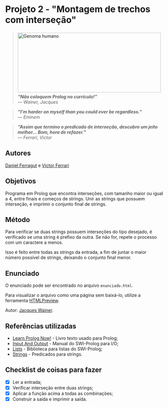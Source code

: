 # Projeto 2 - "Montagem de trechos com interseção"

 <img align = "left" src= https://geneticliteracyproject.org/wp-content/uploads/2018/06/6-20-2018-harnessing-the-human-genome-286123.png width="456" height="190"  hspace="40" vspace="5" alt="Genoma humano">

> ***“Não coloquem Prolog no currículo!”** <br /> ― Wainer, Jacques*

> ***“I'm harder on myself than you could ever be regardless.”** <br /> ― Eminem*

> ***“Assim que termino o predicado de interseção, descubro um jeito melhor... Bom, hora de refazer.”** <br /> ― Ferrari, Victor*

## Autores
[Daniel Ferragut](https://github.com/danielferragut) e [Victor Ferrari](https://github.com/VFerrari)

## Objetivos
Programa em Prolog que encontra interseções, com tamanho maior ou igual a 4, entre finais e começos de strings.
Unir as strings que possuem interseção, e imprimir o conjunto final de strings.

## Método
Para verificar se duas strings possuem interseções do tipo desejado, é verificado se uma string é prefixo da outra.
Se não for, repete o processo com um caractere a menos.

Isso é feito entre todas as strings da entrada, a fim de juntar o maior número possível de strings, deixando o conjunto final menor.

## Enunciado
O enunciado pode ser encontrado no arquivo `enunciado.html`.

Para visualizar o arquivo como uma página sem baixá-lo, utilize a ferramenta [HTMLPreview](http://htmlpreview.github.io/).

Autor: [Jacques Wainer](https://ic.unicamp.br/~wainer).

## Referências utilizadas
* [Learn Prolog Now!](http://www.learnprolognow.org/) - Livro texto usado para Prolog;
* [Input And Output](http://www.swi-prolog.org/pldoc/man?section=IO) - Manual do SWI-Prolog para I/O;
* [Lists](http://www.swi-prolog.org/pldoc/man?section=lists) - Biblioteca para listas do SWI-Prolog;
* [Strings](http://www.swi-prolog.org/pldoc/man?section=string-predicates) - Predicados para strings.

## Checklist de coisas para fazer
  -  [x] Ler a entrada;
  -  [x] Verificar interseção entre duas strings;
  -  [x] Aplicar a função acima a todas as combinações;
  -  [x] Construir a saída e imprimir a saída.

